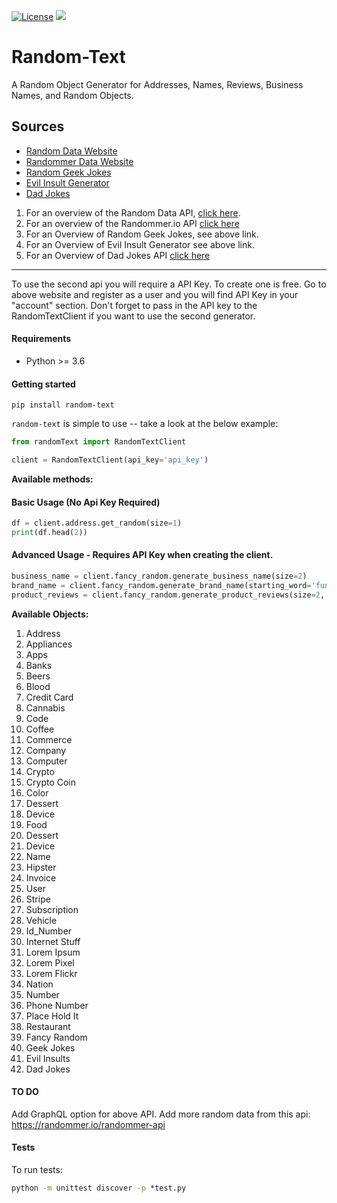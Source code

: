 [![License](https://img.shields.io/badge/License-BSD_3--Clause-blue.svg)](https://github.com/uricod/lend-saas/blob/master/LICENSE)
<img src="https://img.shields.io/github/v/release/uricod/random-text">

# **Random-Text**
A Random Object Generator for Addresses, Names, Reviews, Business Names, and Random Objects.

## **Sources**
- [Random Data Website](https://random-data-api.com/)
- [Randommer Data Website](https://randommer.io/)
- [Random Geek Jokes](https://github.com/sameerkumar18/geek-joke-api)
- [Evil Insult Generator](https://evilinsult.com/api/)
- [Dad Jokes](https://icanhazdadjoke.com/)


1. For an overview of the Random Data API, [click here]( https://random-data-api.com/documentation).
1. For an overview of the Randommer.io API [click here]( https://randommer.io/randommer-api)
1. For an Overview of Random Geek Jokes, see above link.
1. For an Overview of Evil Insult Generator see above link.
1. For an Overview of Dad Jokes API [click here](https://icanhazdadjoke.com/api)

----
To use the second api you will require a API Key. To create one is free. Go to above website and register as a user and you will find API Key in your "account" section.
Don't forget to pass in the API key to the RandomTextClient if you want to use the second generator.

#### **Requirements**
- Python >= 3.6

#### **Getting started**
`pip install random-text`

`random-text` is simple to use -- take a look at the below example:
```python
from randomText import RandomTextClient

client = RandomTextClient(api_key='api_key')
```

**Available methods:**
#### Basic Usage (No Api Key Required)
```python
df = client.address.get_random(size=1)
print(df.head(2))
```

#### Advanced Usage - Requires API Key when creating the client.
```python
business_name = client.fancy_random.generate_business_name(size=2)
brand_name = client.fancy_random.generate_brand_name(starting_word='funny')
product_reviews = client.fancy_random.generate_product_reviews(size=2, product='toy')
```

**Available Objects:**
1. Address
1. Appliances
1. Apps
1. Banks
1. Beers
1. Blood
1. Credit Card
1. Cannabis
1. Code
1. Coffee
1. Commerce
1. Company
1. Computer
1. Crypto
1. Crypto Coin
1. Color
1. Dessert
1. Device
1. Food
1. Dessert
1. Device
1. Name
1. Hipster
1. Invoice
1. User
1. Stripe
1. Subscription
1. Vehicle
1. Id_Number
1. Internet Stuff
1. Lorem Ipsum
1. Lorem Pixel
1. Lorem Flickr
1. Nation
1. Number
1. Phone Number
1. Place Hold It
1. Restaurant
1. Fancy Random
1. Geek Jokes
1. Evil Insults
1. Dad Jokes

#### TO DO
Add GraphQL option for above API.
Add more random data from this api: https://randommer.io/randommer-api

#### **Tests**
To run tests:
```cmd
python -m unittest discover -p *test.py
```